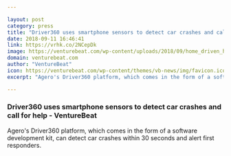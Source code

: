 ```yaml
---

layout: post
category: press
title: "Driver360 uses smartphone sensors to detect car crashes and call for help - VentureBeat"
date: 2018-09-11 16:46:41
link: https://vrhk.co/2NCepDk
image: https://venturebeat.com/wp-content/uploads/2018/09/home_driven_hero_2800x1256.jpg?fit=2800%2C1256&strip=all
domain: venturebeat.com
author: "VentureBeat"
icon: https://venturebeat.com/wp-content/themes/vb-news/img/favicon.ico
excerpt: "Agero's Driver360 platform, which comes in the form of a software development kit, can detect car crashes within 30 seconds and alert first responders."

---
```


### Driver360 uses smartphone sensors to detect car crashes and call for help - VentureBeat

Agero's Driver360 platform, which comes in the form of a software development kit, can detect car crashes within 30 seconds and alert first responders.